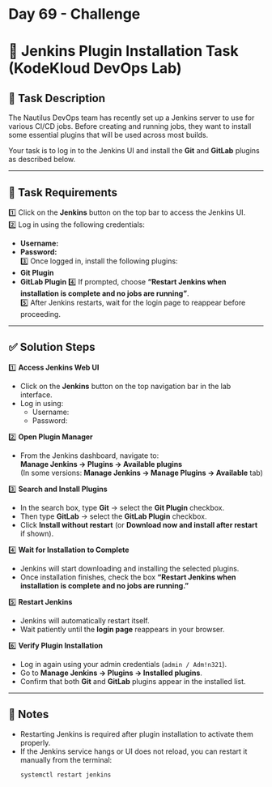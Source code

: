 # Day 69 - Challenge 
# 🧩 Jenkins Plugin Installation Task (KodeKloud DevOps Lab)

## 📜 Task Description
The Nautilus DevOps team has recently set up a Jenkins server to use for various CI/CD jobs. Before creating and running jobs, they want to install some essential plugins that will be used across most builds.

Your task is to log in to the Jenkins UI and install the **Git** and **GitLab** plugins as described below.

---

## 🎯 Task Requirements

1️⃣ Click on the **Jenkins** button on the top bar to access the Jenkins UI.  
2️⃣ Log in using the following credentials:
   - **Username:** 
   - **Password:**  
3️⃣ Once logged in, install the following plugins:
   - **Git Plugin**
   - **GitLab Plugin**
4️⃣ If prompted, choose **“Restart Jenkins when installation is complete and no jobs are running”**.  
5️⃣ After Jenkins restarts, wait for the login page to reappear before proceeding.

---

## ✅ Solution Steps

1️⃣ **Access Jenkins Web UI**
- Click on the **Jenkins** button on the top navigation bar in the lab interface.  
- Log in using:
  - Username: 
  - Password:   

2️⃣ **Open Plugin Manager**
- From the Jenkins dashboard, navigate to:  
  **Manage Jenkins → Plugins → Available plugins**  
  (In some versions: **Manage Jenkins → Manage Plugins → Available** tab)

3️⃣ **Search and Install Plugins**
- In the search box, type **Git** → select the **Git Plugin** checkbox.  
- Then type **GitLab** → select the **GitLab Plugin** checkbox.  
- Click **Install without restart** (or **Download now and install after restart** if shown).

4️⃣ **Wait for Installation to Complete**
- Jenkins will start downloading and installing the selected plugins.  
- Once installation finishes, check the box **“Restart Jenkins when installation is complete and no jobs are running.”**

5️⃣ **Restart Jenkins**
- Jenkins will automatically restart itself.  
- Wait patiently until the **login page** reappears in your browser.

6️⃣ **Verify Plugin Installation**
- Log in again using your admin credentials (`admin / Adm!n321`).  
- Go to **Manage Jenkins → Plugins → Installed plugins**.  
- Confirm that both **Git** and **GitLab** plugins appear in the installed list.

---

## 🧠 Notes
- Restarting Jenkins is required after plugin installation to activate them properly.  
- If the Jenkins service hangs or UI does not reload, you can restart it manually from the terminal:  
  ```bash
  systemctl restart jenkins

